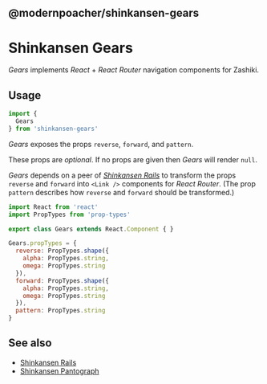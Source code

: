 ## @modernpoacher/shinkansen-gears

# Shinkansen Gears

*Gears* implements *React* + *React Router* navigation components for Zashiki.

## Usage

```javascript
import {
  Gears
} from 'shinkansen-gears'
```

*Gears* exposes the props `reverse`, `forward`, and `pattern`.

These props are _optional_. If no props are given then *Gears* will render `null`.

*Gears* depends on a peer of *[Shinkansen Rails](https://github.com/modernpoacher/shinkansen-rails)* to transform the props `reverse` and `forward` into `<Link />` components for *React Router*. (The prop `pattern` describes how `reverse` and `forward` should be transformed.)

```javascript
import React from 'react'
import PropTypes from 'prop-types'

export class Gears extends React.Component { }

Gears.propTypes = {
  reverse: PropTypes.shape({
    alpha: PropTypes.string,
    omega: PropTypes.string
  }),
  forward: PropTypes.shape({
    alpha: PropTypes.string,
    omega: PropTypes.string
  }),
  pattern: PropTypes.string
}
```

## See also

- [Shinkansen Rails](https://github.com/modernpoacher/shinkansen-rails)
- [Shinkansen Pantograph](https://github.com/modernpoacher/shinkansen-pantograph)
